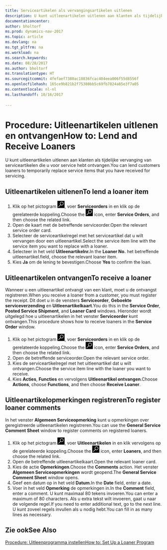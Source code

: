 ```yaml
---
title: Serviceartikelen als vervangingsartikelen uitlenen
description: U kunt uitleenartikelen uitlenen aan klanten als tijdelijke vervanging van serviceartikelen die u voor service hebt ontvangen.
documentationcenter: 
author: bholtorf
ms.prod: dynamics-nav-2017
ms.topic: article
ms.devlang: na
ms.tgt_pltfrm: na
ms.workload: na
ms.search.keywords: 
ms.date: 08/28/2017
ms.author: bholtorf
ms.translationtype: HT
ms.sourcegitcommit: 4fefaef7380ac10836fcac404eea006f55d8556f
ms.openlocfilehash: 165ce9b821b2f75380bb5c69fb7824a85e3f7a05
ms.contentlocale: nl-nl
ms.lasthandoff: 10/16/2017

---
```

# <a name="how-to-lend-and-receive-loaners"></a><span data-ttu-id="1d3d9-103">Procedure: Uitleenartikelen uitlenen en ontvangen</span><span class="sxs-lookup"><span data-stu-id="1d3d9-103">How to: Lend and Receive Loaners</span></span>
<span data-ttu-id="1d3d9-104">U kunt uitleenartikelen uitlenen aan klanten als tijdelijke vervanging van serviceartikelen die u voor service hebt ontvangen.</span><span class="sxs-lookup"><span data-stu-id="1d3d9-104">You can lend customers loaners to temporarily replace service items that you have received for servicing.</span></span>  
  
## <a name="to-lend-a-loaner-item"></a><span data-ttu-id="1d3d9-105">Uitleenartikelen uitlenen</span><span class="sxs-lookup"><span data-stu-id="1d3d9-105">To lend a loaner item</span></span>    
1. <span data-ttu-id="1d3d9-106">Klik op het pictogram ![Zoeken naar pagina of rapport](media/ui-search/search_small.png "pictogram Zoeken naar pagina of rapport"), voer **Serviceorders** in en klik op de gerelateerde koppeling.</span><span class="sxs-lookup"><span data-stu-id="1d3d9-106">Choose the ![Search for Page or Report](media/ui-search/search_small.png "Search for Page or Report icon") icon, enter **Service Orders**, and then choose the related link.</span></span>  
2. <span data-ttu-id="1d3d9-107">Open de kaart met de betreffende serviceorder.</span><span class="sxs-lookup"><span data-stu-id="1d3d9-107">Open the relevant service order card.</span></span>  
3. <span data-ttu-id="1d3d9-108">Selecteer de serviceartikelregel met het serviceartikel dat u wilt vervangen door een uitleenartikel.</span><span class="sxs-lookup"><span data-stu-id="1d3d9-108">Select the service item line with the service item you want to replace with a loaner.</span></span>  
4. <span data-ttu-id="1d3d9-109">Selecteer in het veld **Uitleenartikelnr.**</span><span class="sxs-lookup"><span data-stu-id="1d3d9-109">In the **Loaner No.**</span></span> <span data-ttu-id="1d3d9-110">het betreffende uitleenartikel.</span><span class="sxs-lookup"><span data-stu-id="1d3d9-110">field, choose the relevant loaner item.</span></span>  
5. <span data-ttu-id="1d3d9-111">Kies **Ja** om de lening te bevestigen.</span><span class="sxs-lookup"><span data-stu-id="1d3d9-111">Choose **Yes** to confirm the loan.</span></span>  

## <a name="to-receive-a-loaner"></a><span data-ttu-id="1d3d9-112">Uitleenartikelen ontvangen</span><span class="sxs-lookup"><span data-stu-id="1d3d9-112">To receive a loaner</span></span>  
<span data-ttu-id="1d3d9-113">Wanneer u een uitleenartikel ontvangt van een klant, moet u de ontvangst registreren.</span><span class="sxs-lookup"><span data-stu-id="1d3d9-113">When you receive a loaner from a customer, you must register the receipt.</span></span> <span data-ttu-id="1d3d9-114">Dit doet u in de vensters **Serviceorder**, **Geboekte serviceverzending** en **Uitleenartikelkaart**.</span><span class="sxs-lookup"><span data-stu-id="1d3d9-114">You do this in the **Service Order**, **Posted Service Shipment**, and **Loaner Card** windows.</span></span> <span data-ttu-id="1d3d9-115">Hieronder wordt uitgelegd hoe u uitleenartikelen in het venster **Serviceorder** kunt ontvangen.</span><span class="sxs-lookup"><span data-stu-id="1d3d9-115">This procedure shows how to receive loaners in the **Service Order** window.</span></span>  
  
1. <span data-ttu-id="1d3d9-116">Klik op het pictogram ![Zoeken naar pagina of rapport](media/ui-search/search_small.png "pictogram Zoeken naar pagina of rapport"), voer **Serviceorders** in en klik op de gerelateerde koppeling.</span><span class="sxs-lookup"><span data-stu-id="1d3d9-116">Choose the ![Search for Page or Report](media/ui-search/search_small.png "Search for Page or Report icon") icon, enter **Service Orders**, and then choose the related link.</span></span>  
2. <span data-ttu-id="1d3d9-117">Open de betreffende serviceorder.</span><span class="sxs-lookup"><span data-stu-id="1d3d9-117">Open the relevant service order.</span></span>  
3. <span data-ttu-id="1d3d9-118">Kies de serviceartikelregel met het uitleenartikel dat u wilt ontvangen.</span><span class="sxs-lookup"><span data-stu-id="1d3d9-118">Choose the service item line with the loaner you want to receive.</span></span>  
4. <span data-ttu-id="1d3d9-119">Kies **Acties**, **Functies** en vervolgens **Uitleenartikel ontvangen**.</span><span class="sxs-lookup"><span data-stu-id="1d3d9-119">Choose **Actions**, choose **Functions**, and then choose **Receive Loaner**.</span></span>  

## <a name="to-register-loaner-comments"></a><span data-ttu-id="1d3d9-120">Uitleenartikelopmerkingen registreren</span><span class="sxs-lookup"><span data-stu-id="1d3d9-120">To register loaner comments</span></span>  
<span data-ttu-id="1d3d9-121">In het venster **Algemeen Serviceopmerking** kunt u opmerkingen over geregistreerde uitleenartikelen registreren.</span><span class="sxs-lookup"><span data-stu-id="1d3d9-121">You can use the **General Service Comment Sheet** window to register comments on registered loaners.</span></span>  
  
1. <span data-ttu-id="1d3d9-122">Klik op het pictogram ![Zoeken naar pagina of rapport](media/ui-search/search_small.png "pictogram Zoeken naar pagina of rapport"), voer **Uitleenartikelen** in en klik vervolgens op de gerelateerde koppeling.</span><span class="sxs-lookup"><span data-stu-id="1d3d9-122">Choose the ![Search for Page or Report](media/ui-search/search_small.png "Search for Page or Report icon") icon, enter **Loaners**, and then choose the related link.</span></span>  
2. <span data-ttu-id="1d3d9-123">Open de betreffende uitleenartikelkaart.</span><span class="sxs-lookup"><span data-stu-id="1d3d9-123">Open the relevant loaner card.</span></span>  
3. <span data-ttu-id="1d3d9-124">Kies de actie **Opmerkingen**.</span><span class="sxs-lookup"><span data-stu-id="1d3d9-124">Choose the **Comments** action.</span></span> <span data-ttu-id="1d3d9-125">Het venster **Algemeen Serviceopmerkingen** wordt geopend.</span><span class="sxs-lookup"><span data-stu-id="1d3d9-125">The **General Service Comment Sheet** window opens.</span></span>  
4. <span data-ttu-id="1d3d9-126">Geef een datum op in het veld **Datum**.</span><span class="sxs-lookup"><span data-stu-id="1d3d9-126">In the **Date** field, enter a date.</span></span>  
5. <span data-ttu-id="1d3d9-127">Voer in het veld **Opmerking** de opmerkingen in.</span><span class="sxs-lookup"><span data-stu-id="1d3d9-127">In the **Comment** field, enter a comment.</span></span> <span data-ttu-id="1d3d9-128">U kunt maximaal 80 tekens invoeren.</span><span class="sxs-lookup"><span data-stu-id="1d3d9-128">You can enter a maximum of 80 characters.</span></span> <span data-ttu-id="1d3d9-129">Als u extra tekst wilt invoeren, gaat u naar de volgende regel.</span><span class="sxs-lookup"><span data-stu-id="1d3d9-129">If you need to enter additional text, go to the next line.</span></span> <span data-ttu-id="1d3d9-130">U kunt zoveel regels invullen als u nodig hebt.</span><span class="sxs-lookup"><span data-stu-id="1d3d9-130">You can fill in as many lines as necessary.</span></span>  
  
## <a name="see-also"></a><span data-ttu-id="1d3d9-131">Zie ook</span><span class="sxs-lookup"><span data-stu-id="1d3d9-131">See Also</span></span>  
[<span data-ttu-id="1d3d9-132">Procedure: Uitleenprogramma instellen</span><span class="sxs-lookup"><span data-stu-id="1d3d9-132">How to: Set Up a Loaner Program</span></span>](service-how-setup-loaner-program.md)   

